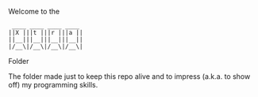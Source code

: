 Welcome to the
```
 ____ ____ ____ ____ 
||X |||t |||r |||a ||
||__|||__|||__|||__||
|/__\|/__\|/__\|/__\|

```
Folder

The folder made just to keep this repo alive and to impress (a.k.a. to show off) my programming skills.
